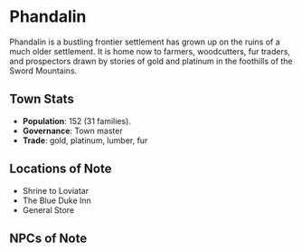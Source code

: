 # Phandalin

Phandalin is a bustling frontier settlement has grown up on the ruins of a much older settlement. It is home now to farmers, woodcutters, fur traders, and prospectors drawn by stories of gold and platinum in the foothills of the Sword Mountains.

## Town Stats

- **Population**: 152 (31 families).
- **Governance**: Town master
- **Trade**: gold, platinum, lumber, fur

## Locations of Note

- Shrine to Loviatar
- The Blue Duke Inn
- General Store

## NPCs of Note
